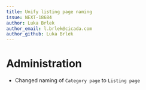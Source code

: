 ```yaml
---
title: Unify listing page naming
issue: NEXT-18684
author: Luka Brlek
author_email: l.brlek@cicada.com
author_github: Luka Brlek
---
```

# Administration
* Changed naming of `Category page` to `Listing page`
